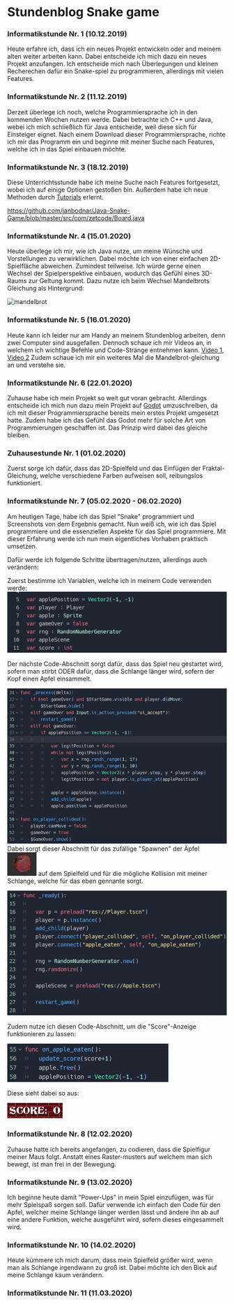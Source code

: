# Stundenblog Snake game

### Informatikstunde Nr. 1  (10.12.2019)
Heute erfahre ich, dass ich ein neues Projekt entwickeln oder and meinem alten weiter arbeiten kann.
Dabei entscheide ich mich dazu ein neues Projekt anzufangen. Ich entscheide mich nach Überlegungen und kleinen Recherechen dafür ein Snake-spiel zu programmieren, allerdings mit vielen Features.

### Informatikstunde Nr. 2  (11.12.2019)
Derzeit überlege ich noch, welche Programmiersprache ich in den kommenden Wochen nutzen werde. Dabei betrachte ich C++ und Java, webei ich mich schließlich für Java entscheide, weil diese sich für Einsteiger eignet.
Nach einem Download dieser Programmiersprache, richte ich mir das Programm ein und beginne mit meiner Suche nach Features, welche ich in das Spiel einbauen möchte.

### Informatikstunde Nr. 3  (18.12.2019)
Diese Unterrichtsstunde habe ich meine Suche nach Features fortgesetzt, wobei ich auf einige Optionen gestoßen bin. Außerdem habe ich neue Methoden durch [Tutorials](http://zetcode.com/tutorials/javagamestutorial/snake/) erlernt.




https://github.com/janbodnar/Java-Snake-Game/blob/master/src/com/zetcode/Board.java


### Informatikstunde Nr. 4  (15.01.2020)
Heute überlege ich mir, wie ich Java nutze, um meine Wünsche und Vorstellungen zu verwirklichen. Dabei möchte ich von einer einfachen 2D-Spielfläche abweichen. Zumindest teilweise. Ich würde gerne einen Wechsel der Spielperspektive einbauen, wodurch das Gefühl eines 3D-Raums zur Geltung kommt. Dazu nutze ich beim Wechsel Mandelbrots Gleichung als Hintergrund:

![mandelbrot](https://media.giphy.com/media/LUk0ofIlbDb68/giphy.gif)

### Informatikstunde Nr. 5  (16.01.2020)
Heute kann ich leider nur am Handy an meinem Stundenblog arbeiten, denn zwei Computer sind ausgefallen.
Dennoch schaue ich mir Videos an, in welchem ich wichtige Befehle und Code-Stränge entnehmen kann.
[Video 1](https://www.youtube.com/watch?v=91a7ceECNTc),
[Video 2](https://www.youtube.com/watch?v=OZYVfVxB81s)
Zudem schaue ich mir ein weiteres Mal die Mandelbrot-gleichung an und verstehe sie.


### Informatikstunde Nr. 6  (22.01.2020)
Zuhause habe ich mein Projekt so weit gut voran gebracht. Allerdings entscheide ich mich nun dazu mein Projekt auf [Godot](https://godotengine.org/) umzuschreiben, da ich mit dieser Programmiersprache bereits mein erstes Projekt umgesetzt hatte. Zudem habe ich das Gefühl das Godot mehr für solche Art von Programmierungen geschaffen ist. Das Prinzip wird dabei das gleiche bleiben.

### Zuhausestunde Nr. 1  (01.02.2020)
Zuerst sorge ich dafür, dass das 2D-Spielfeld und das Einfügen der Fraktal-Gleichung, welche verschiedene Farben aufweisen soll, reibungslos funktioniert.

### Informatikstunde Nr. 7  (05.02.2020 - 06.02.2020)
Am heutigen Tage, habe ich das Spiel "Snake" programmiert und Screenshots von dem Ergebnis gemacht. Nun weiß ich, wie ich das Spiel programmiere und die essenziellen Aspekte für das Spiel programmiere. Mit dieser Erfahrung werde ich nun mein eigentliches Vorhaben praktisch umsetzen.

Dafür werde ich folgende Schritte übertragen/nutzen, allerdings auch verändern:

Zuerst bestimme ich Variablen, welche ich in meinem Code verwenden werde:
![image](https://github.com/XXXScarlxrd/Stundenblock_Snake_game/blob/master/Unbenannt.PNG)

Der nächste Code-Abschnitt sorgt dafür, dass das Spiel neu gestartet wird, sofern man stirbt ODER dafür, dass die Schlange länger wird, sofern der Kopf einen Apfel einsammelt.

![image](https://github.com/XXXScarlxrd/Stundenblock_Snake_game/blob/master/3.PNG)
Dabei sorgt dieser Abschnitt für das zufällige "Spawnen" der Äpfel ![image](https://github.com/XXXScarlxrd/Stundenblock_Snake_game/blob/master/9.PNG) auf dem Spielfeld und für die mögliche Kollision mit meiner Schlange, welche für das eben gennante sorgt.

![image](https://github.com/XXXScarlxrd/Stundenblock_Snake_game/blob/master/2.PNG)

Zudem nutze ich diesen Code-Abschnitt, um die "Score"-Anzeige funktionieren zu lassen:

![image](https://github.com/XXXScarlxrd/Stundenblock_Snake_game/blob/master/4.PNG)

                                    
Diese sieht dabei so aus:

                                                          
![image](https://github.com/XXXScarlxrd/Stundenblock_Snake_game/blob/master/7.PNG)


### Informatikstunde Nr. 8  (12.02.2020)
Zuhause hatte ich bereits angefangen, zu codieren, dass die 
Spielfigur meiner Maus folgt. Anstatt eines Raster-musters auf welchem man sich bewegt, ist man frei in der Bewegung.

### Informatikstunde Nr. 9  (13.02.2020)
Ich beginne heute damit "Power-Ups" in mein Spiel einzufügen, was für mehr Spielspaß sorgen soll.
Dafür verwende ich einfach den Code für den Apfel, welcher meine Schlange länger werden lässt und ändere ihn ab auf eine andere Funktion, welche ausgeführt wird, sofern dieses eingesammelt wird.

### Informatikstunde Nr. 10  (14.02.2020)
Heute kümmere ich mich darum, dass mein Spielfeld größer wird, wenn man als Schlange irgendwann zu groß ist.
Dabei möchte ich den Bick auf meine Schlange kaum verändern.

### Informatikstunde Nr. 11  (11.03.2020)


